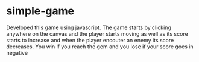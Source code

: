 # simple-game
Developed this game using javascript. The game starts by clicking anywhere on the canvas and the player starts moving as well as its score starts to increase and when the player encouter an enemy its score decreases. You win if you reach the gem and you lose if your score goes in negative

